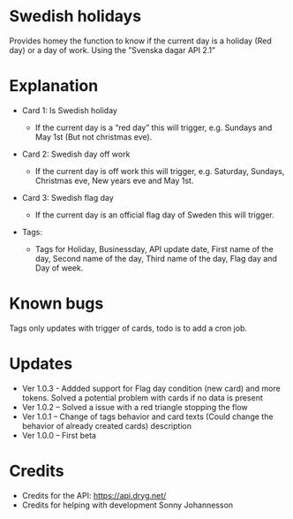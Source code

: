 # Swedish holidays
Provides homey the function to know if the current day is a holiday (Red day) or a day of work. Using the ”Svenska dagar API 2.1”

# Explanation
- Card 1: Is Swedish holiday
  - If the current day is a “red day” this will trigger, e.g. Sundays and May 1st (But not christmas eve).
- Card 2: Swedish day off work
  - If the current day is off work this will trigger, e.g. Saturday, Sundays, Christmas eve, New years eve and May 1st.
- Card 3: Swedish flag day
  - If the current day is an official flag day of Sweden this will trigger.

- Tags:
  - Tags for Holiday, Businessday, API update date, First name of the day, Second name of the day, Third name of the day, Flag day and Day of week.

# Known bugs
Tags only updates with trigger of cards, todo is to add a cron job.

# Updates
- Ver 1.0.3 - Addded support for Flag day condition (new card) and more tokens. Solved a potential problem with cards if no data is present
- Ver 1.0.2 – Solved a issue with a red triangle stopping the flow
- Ver 1.0.1 – Change of tags behavior and card texts (Could change the behavior of already created cards) description
- Ver 1.0.0 – First beta

# Credits
- Credits for the API: https://api.dryg.net/
- Credits for helping with development Sonny Johannesson
